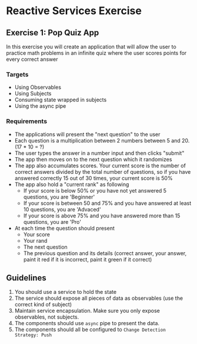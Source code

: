# Reactive Services Exercise

## Exercise 1: Pop Quiz App
In this exercise you will create an application that will allow the user to practice math problems in an infinite quiz where the user scores points for every correct answer

### Targets
- Using Observables
- Using Subjects
- Consuming state wrapped in subjects
- Using the async pipe

### Requirements
- The applications will present the "next question" to the user
- Each question is a multiplication between 2 numbers between 5 and 20. (17 * 10 = ?)
- The user types the answer in a number input and then clicks "submit"
- The app then moves on to the next question which it randomizes
- The app also accumulates scores. Your current score is the number of correct answers divided by the total number of questions, so if you have answered correctly 15 out of 30 times, your current score is 50%
- The app also hold a "current rank" as following
    - If your score is below 50% or you have not yet answered 5 questions, you are 'Beginner'
    - If your score is between 50 and 75% and you have answered at least 10 questions, you are 'Advaced'
    - If your score is above 75% and you have answered more than 15 questions, you are 'Pro'
- At each time the question should present
    - Your score
    - Your rand
    - The next question
    - The previous question and its details (correct answer, your answer, paint it red if it is incorrect, paint it green if it correct)

## Guidelines
1. You should use a service to hold the state
2. The service should expose all pieces of data as observables (use the correct kind of subject)
3. Maintain service encapsulation. Make sure you only expose observables, not subjects.
4. The components should use `async` pipe to present the data.
5. The components should all be configured to `Change Detection Strategy: Push`

